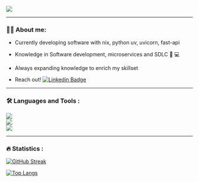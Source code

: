 
 [![](https://img.shields.io/badge/LinkedIn-0077B5?style=for-the-badge&logo=linkedin&logoColor=white)](https://www.linkedin.com/in/jrmaldo/)
 
---

### :man_technologist: About me:
*  Currently developing software with nix, python uv, uvicorn, fast-api 

*  Knowledge in Software development, microservices and SDLC :blue_book: :computer:

*  Always expanding knowledge to enrich my skillset

*  Reach out! [![Linkedin Badge](https://img.shields.io/badge/-Roberto-blue?style=flat&logo=Linkedin&logoColor=white)](https://www.linkedin.com/in/jrmaldo/)
---
### :hammer_and_wrench: Languages and Tools :

<div id="header">
<p align="left">
  <a href="https://skillicons.dev">
    <img src="https://skillicons.dev/icons?i=python,flask,django,javascript,react,mongodb,postgresql" />
    <br />
    <img src="https://skillicons.dev/icons?i=git,github,docker" />
    <br />
    <img src="https://skillicons.dev/icons?i=selenium,cypress,androidstudio" />
  </a>
</p>
</div>

---

 ### :fire: Statistics :
 
<div id="header" align="left">
<p align="left">
 
[![GitHub Streak](http://github-readme-streak-stats.herokuapp.com?user=robertomaldonado&theme=dark&background=000000)](https://git.io/streak-stats)

</p>

[![Top Langs](https://github-readme-stats.vercel.app/api/top-langs/?username=robertomaldonado&layout=compact&theme=vision-friendly-dark)](https://github.com/robertomaldonado/github-readme-stats)

</div>

